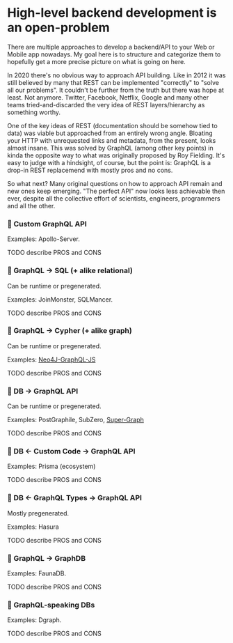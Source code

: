 # High-level backend development is an open-problem

There are multiple approaches to develop a backend/API to your Web or Mobile app nowadays.
My goal here is to structure and categorize them to hopefully get a more precise picture
on what is going on here.

In 2020 there's no obvious way to approach API building. Like in 2012 it was still believed by many
that REST can be implemented "correctly" to "solve all our problems". It couldn't be further
from the truth but there was hope at least. Not anymore. Twitter, Facebook, Netflix, Google and many
other teams tried-and-discarded the very idea of REST layers/hierarchy as something worthy.

One of the key ideas of REST (documentation should be somehow tied to data) was viable but approached 
from an entirely wrong angle. Bloating your HTTP with unrequested links and metadata, from the present, 
looks almost insane. This was solved by GraphQL (among other key points) in kinda the opposite way to what was originally proposed
by Roy Fielding. It's easy to judge with a hindsight, of course, but the point is: GraphQL is a drop-in REST replacemend with mostly pros and no cons.

So what next? Many original questions on how to approach API remain and new ones keep emerging. 
"The perfect API" now looks less achievable then ever, despite all the collective effort of scientists, engineers, programmers and all the other.

### 🔭 Custom GraphQL API

Examples: Apollo-Server. 

TODO describe PROS and CONS

### 🔭 GraphQL &rarr; SQL (+ alike relational)

Can be runtime or pregenerated.

Examples: JoinMonster, SQLMancer.

TODO describe PROS and CONS

### 🔭 GraphQL &rarr; Cypher (+ alike graph)

Can be runtime or pregenerated.

Examples: [Neo4J-GraphQL-JS](https://github.com/neo4j-graphql/neo4j-graphql-js)

TODO describe PROS and CONS
 
### 🔭 DB &rarr; GraphQL API

Can be runtime or pregenerated.

Examples: PostGraphile, SubZero, [Super-Graph](https://github.com/dosco/super-graph)

TODO describe PROS and CONS

### 🔭 DB &larr; Custom Code &rarr; GraphQL API

Examples: Prisma (ecosystem)

TODO describe PROS and CONS

### 🔭 DB &larr; GraphQL Types &rarr; GraphQL API

Mostly pregenerated.

Examples: Hasura

TODO describe PROS and CONS

### 🔭 GraphQL &rarr; GraphDB

Examples: FaunaDB.

TODO describe PROS and CONS

### 🔭 GraphQL-speaking DBs

Examples: Dgraph.

TODO describe PROS and CONS

[graphql]: https://raw.githubusercontent.com/github/explore/80688e429a7d4ef2fca1e82350fe8e3517d3494d/topics/graphql/graphql.png

